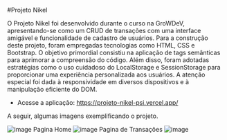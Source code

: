 #Projeto Nikel

O Projeto Nikel foi desenvolvido durante o curso na GroWDeV, apresentando-se como um CRUD de transações com uma interface amigável e funcionalidade de cadastro de usuários. Para a construção deste projeto, foram empregadas tecnologias como HTML, CSS e Bootstrap.
O objetivo primordial consistiu na aplicação de tags semânticas para aprimorar a compreensão do código. Além disso, foram adotadas estratégias como o uso cuidadoso do LocalStorage e SessionStorage para proporcionar uma experiência personalizada aos usuários. A atenção especial foi dada à responsividade em diversos dispositivos e à manipulação eficiente do DOM.<br>

* Acesse a aplicação:
  https://projeto-nikel-psi.vercel.app/

A seguir, algumas imagens exemplificando o projeto.

![image](https://github.com/hugoamadio/Projeto-Nikel/assets/146294243/9d6dc05f-63a0-4631-b364-818a0522cf0b)
Pagina Home
![image](https://github.com/hugoamadio/Projeto-Nikel/assets/146294243/c51dd6cf-7dbb-4619-9519-758a86f36744)
Pagina de Transações
![image](https://github.com/hugoamadio/Projeto-Nikel/assets/146294243/aa177577-ea6c-49a6-a56b-e98538077ee9)
